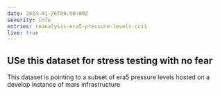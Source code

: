 ```yaml
---
date: 2024-01-26T00:00:00Z
severity: info
entries: reanalysis-era5-pressure-levels-cci1
live: true
---
```

## USe this dataset for stress testing with no fear 
This dataset is pointing to a subset of era5 pressure levels hosted on a develop instance of mars infrastructure

